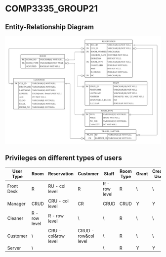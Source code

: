# COMP3335_GROUP21

## Entity-Relationship Diagram
![ERD](./images/ERD.png)

## Privileges on different types of users
| User Type  | Room          | Reservation        | Customer             | Staff         | Room Type | Grant | Create User |
|------------|---------------|--------------------|----------------------|---------------|-----------|-------|-------------|
| Front Desk | R             | RU - col level     | R                    | R - row level | R         | \     | \           |
| Manager    | CRUD          | CRU - col level    | CR                   | CRUD          | CRUD      | Y     | Y           |
| Cleaner    | R - row level | R - row level      | \                    | \             | R         | \     | \           |
| Customer   | \             | CRU -col&row level | CRUD - row&col level | \             | R         | \     | \           |
| Server     | \             |                    |                      | \             | R         | Y     | Y           |

